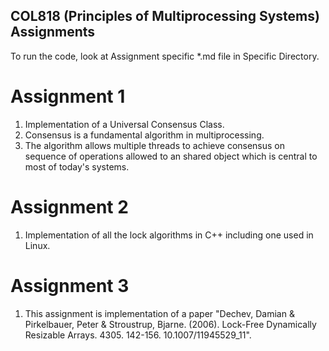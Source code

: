 ## COL818 (Principles of Multiprocessing Systems) Assignments
To run the code, look at Assignment specific *.md file in Specific Directory.

# Assignment 1  
1. Implementation of a Universal Consensus Class.  
2. Consensus is a fundamental algorithm in multiprocessing. 
3. The algorithm allows multiple threads to achieve consensus on sequence of operations allowed to an shared object which is central to most of today's systems.

# Assignment 2
1. Implementation of all the lock algorithms in C++ including one used in Linux.

# Assignment 3  
1. This assignment is implementation of a paper "Dechev, Damian & Pirkelbauer, Peter & Stroustrup, Bjarne. (2006). Lock-Free Dynamically Resizable Arrays. 4305. 142-156. 10.1007/11945529_11". 

